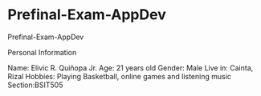 # Prefinal-Exam-AppDev
Prefinal-Exam-AppDev

Personal Information

Name: Elivic R. Quiñopa Jr.
Age: 21 years old
Gender: Male
Live in: Cainta, Rizal
Hobbies: Playing Basketball, online games and listening music
Section:BSIT505
